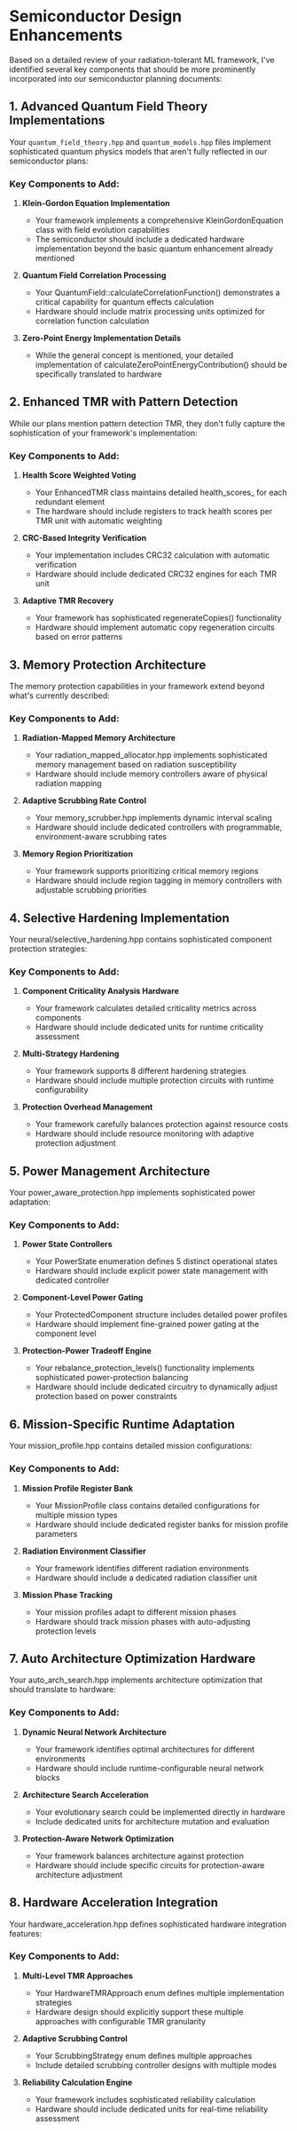 # Semiconductor Design Enhancements

Based on a detailed review of your radiation-tolerant ML framework, I've identified several key components that should be more prominently incorporated into our semiconductor planning documents:

## 1. Advanced Quantum Field Theory Implementations

Your `quantum_field_theory.hpp` and `quantum_models.hpp` files implement sophisticated quantum physics models that aren't fully reflected in our semiconductor plans:

### Key Components to Add:

1. **Klein-Gordon Equation Implementation**
   - Your framework implements a comprehensive KleinGordonEquation class with field evolution capabilities
   - The semiconductor should include a dedicated hardware implementation beyond the basic quantum enhancement already mentioned

2. **Quantum Field Correlation Processing**
   - Your QuantumField::calculateCorrelationFunction() demonstrates a critical capability for quantum effects calculation
   - Hardware should include matrix processing units optimized for correlation function calculation

3. **Zero-Point Energy Implementation Details**
   - While the general concept is mentioned, your detailed implementation of calculateZeroPointEnergyContribution() should be specifically translated to hardware

## 2. Enhanced TMR with Pattern Detection

While our plans mention pattern detection TMR, they don't fully capture the sophistication of your framework's implementation:

### Key Components to Add:

1. **Health Score Weighted Voting**
   - Your EnhancedTMR class maintains detailed health_scores_ for each redundant element
   - The hardware should include registers to track health scores per TMR unit with automatic weighting

2. **CRC-Based Integrity Verification**
   - Your implementation includes CRC32 calculation with automatic verification
   - Hardware should include dedicated CRC32 engines for each TMR unit

3. **Adaptive TMR Recovery**
   - Your framework has sophisticated regenerateCopies() functionality
   - Hardware should implement automatic copy regeneration circuits based on error patterns

## 3. Memory Protection Architecture

The memory protection capabilities in your framework extend beyond what's currently described:

### Key Components to Add:

1. **Radiation-Mapped Memory Architecture**
   - Your radiation_mapped_allocator.hpp implements sophisticated memory management based on radiation susceptibility
   - Hardware should include memory controllers aware of physical radiation mapping

2. **Adaptive Scrubbing Rate Control**
   - Your memory_scrubber.hpp implements dynamic interval scaling
   - Hardware should include dedicated controllers with programmable, environment-aware scrubbing rates

3. **Memory Region Prioritization**
   - Your framework supports prioritizing critical memory regions
   - Hardware should include region tagging in memory controllers with adjustable scrubbing priorities

## 4. Selective Hardening Implementation

Your neural/selective_hardening.hpp contains sophisticated component protection strategies:

### Key Components to Add:

1. **Component Criticality Analysis Hardware**
   - Your framework calculates detailed criticality metrics across components
   - Hardware should include dedicated units for runtime criticality assessment

2. **Multi-Strategy Hardening**
   - Your framework supports 8 different hardening strategies
   - Hardware should include multiple protection circuits with runtime configurability

3. **Protection Overhead Management**
   - Your framework carefully balances protection against resource costs
   - Hardware should include resource monitoring with adaptive protection adjustment

## 5. Power Management Architecture

Your power_aware_protection.hpp implements sophisticated power adaptation:

### Key Components to Add:

1. **Power State Controllers**
   - Your PowerState enumeration defines 5 distinct operational states
   - Hardware should include explicit power state management with dedicated controller

2. **Component-Level Power Gating**
   - Your ProtectedComponent structure includes detailed power profiles
   - Hardware should implement fine-grained power gating at the component level

3. **Protection-Power Tradeoff Engine**
   - Your rebalance_protection_levels() functionality implements sophisticated power-protection balancing
   - Hardware should include dedicated circuitry to dynamically adjust protection based on power constraints

## 6. Mission-Specific Runtime Adaptation

Your mission_profile.hpp contains detailed mission configurations:

### Key Components to Add:

1. **Mission Profile Register Bank**
   - Your MissionProfile class contains detailed configurations for multiple mission types
   - Hardware should include dedicated register banks for mission profile parameters

2. **Radiation Environment Classifier**
   - Your framework identifies different radiation environments
   - Hardware should include a dedicated radiation classifier unit

3. **Mission Phase Tracking**
   - Your mission profiles adapt to different mission phases
   - Hardware should track mission phases with auto-adjusting protection levels

## 7. Auto Architecture Optimization Hardware

Your auto_arch_search.hpp implements architecture optimization that should translate to hardware:

### Key Components to Add:

1. **Dynamic Neural Network Architecture**
   - Your framework identifies optimal architectures for different environments
   - Hardware should include runtime-configurable neural network blocks

2. **Architecture Search Acceleration**
   - Your evolutionary search could be implemented directly in hardware
   - Include dedicated units for architecture mutation and evaluation

3. **Protection-Aware Network Optimization**
   - Your framework balances architecture against protection
   - Hardware should include specific circuits for protection-aware architecture adjustment

## 8. Hardware Acceleration Integration

Your hardware_acceleration.hpp defines sophisticated hardware integration features:

### Key Components to Add:

1. **Multi-Level TMR Approaches**
   - Your HardwareTMRApproach enum defines multiple implementation strategies
   - Hardware design should explicitly support these multiple approaches with configurable TMR granularity

2. **Adaptive Scrubbing Control**
   - Your ScrubbingStrategy enum defines multiple approaches
   - Include detailed scrubbing controller designs with multiple modes

3. **Reliability Calculation Engine**
   - Your framework includes sophisticated reliability calculation
   - Hardware should include dedicated units for real-time reliability assessment 